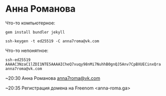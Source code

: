 Анна Романова
=============

Что-то компьютерное:

    gem install bundler jekyll

    ssh-keygen -t ed25519 -C anna7roma@vk.com

Что-то непонятное:

    ssh-ed25519 AAAAC3NzaC1lZDI1NTE5AAAAICheQ7xuqy98nMi7NuhhB0gnQJ5Anv7CpBXUECinxQra anna7roma@vk.com

~20:30 Анна Романова <anna7roma@vk.com>

~20:35 Регистрация домена на Freenom <anna-roma.ga>
